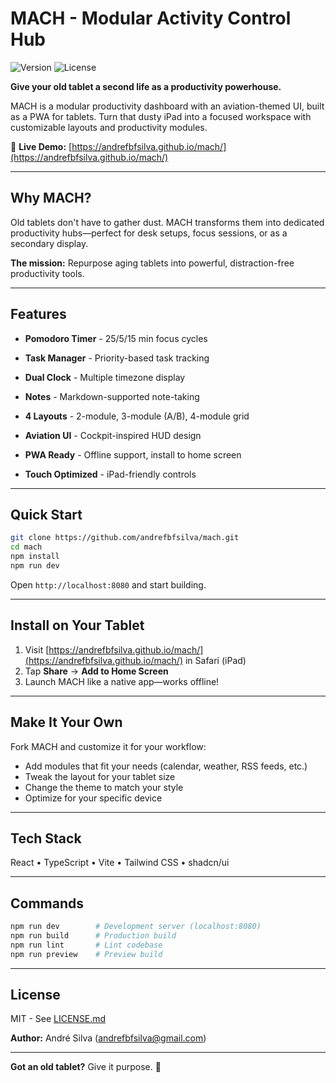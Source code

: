 # MACH - Modular Activity Control Hub

![Version](https://img.shields.io/badge/version-0.1.0-blue)
![License](https://img.shields.io/badge/license-MIT-green)

**Give your old tablet a second life as a productivity powerhouse.**

MACH is a modular productivity dashboard with an aviation-themed UI, built as a PWA for tablets. Turn that dusty iPad into a focused workspace with customizable layouts and productivity modules.

🚀 **Live Demo:** [https://andrefbfsilva.github.io/mach/](https://andrefbfsilva.github.io/mach/)

---

## Why MACH?

Old tablets don't have to gather dust. MACH transforms them into dedicated productivity hubs—perfect for desk setups, focus sessions, or as a secondary display.

**The mission:** Repurpose aging tablets into powerful, distraction-free productivity tools.

---

## Features

- **Pomodoro Timer** - 25/5/15 min focus cycles
- **Task Manager** - Priority-based task tracking
- **Dual Clock** - Multiple timezone display
- **Notes** - Markdown-supported note-taking

- **4 Layouts** - 2-module, 3-module (A/B), 4-module grid
- **Aviation UI** - Cockpit-inspired HUD design
- **PWA Ready** - Offline support, install to home screen
- **Touch Optimized** - iPad-friendly controls

---

## Quick Start

```bash
git clone https://github.com/andrefbfsilva/mach.git
cd mach
npm install
npm run dev
```

Open `http://localhost:8080` and start building.

---

## Install on Your Tablet

1. Visit [https://andrefbfsilva.github.io/mach/](https://andrefbfsilva.github.io/mach/) in Safari (iPad)
2. Tap **Share** → **Add to Home Screen**
3. Launch MACH like a native app—works offline!

---

## Make It Your Own

Fork MACH and customize it for your workflow:

- Add modules that fit your needs (calendar, weather, RSS feeds, etc.)
- Tweak the layout for your tablet size
- Change the theme to match your style
- Optimize for your specific device

---

## Tech Stack

React • TypeScript • Vite • Tailwind CSS • shadcn/ui

---

## Commands

```bash
npm run dev        # Development server (localhost:8080)
npm run build      # Production build
npm run lint       # Lint codebase
npm run preview    # Preview build
```

---

## License

MIT - See [LICENSE.md](LICENSE.md)

**Author:** André Silva ([andrefbfsilva@gmail.com](mailto:andrefbfsilva@gmail.com))

---

**Got an old tablet?** Give it purpose. 🚀
